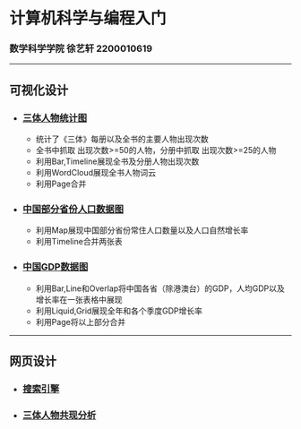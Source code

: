 # 计算机科学与编程入门
### 数学科学学院 徐艺轩 2200010619

---

## 可视化设计
+ ### [三体人物统计图](https://light-abyss.github.io/Homework/可视化设计/三体人物统计/三体人物统计图.html)
    * 统计了《三体》每册以及全书的主要人物出现次数
    * 全书中抓取 出现次数>=50的人物，分册中抓取 出现次数>=25的人物
    * 利用Bar,Timeline展现全书及分册人物出现次数
    * 利用WordCloud展现全书人物词云
    * 利用Page合并
+ ### [中国部分省份人口数据图](https://light-abyss.github.io/Homework/可视化设计/中国人口地图/中国部分省份人口图.html)
    * 利用Map展现中国部分省份常住人口数量以及人口自然增长率
    * 利用Timeline合并两张表
+ ### [中国GDP数据图](https://light-abyss.github.io/Homework/可视化设计/中国GDP数据/中国GDP数据图.html)
    * 利用Bar,Line和Overlap将中国各省（除港澳台）的GDP，人均GDP以及增长率在一张表格中展现
    * 利用Liquid,Grid展现全年和各个季度GDP增长率
    * 利用Page将以上部分合并

---

## 网页设计
+ ### [搜索引擎](https://light-abyss.github.io/Homework/网页设计/搜索引擎/搜索引擎.html)
+ ### [三体人物共现分析](https://light-abyss.github.io/Homework/网页设计/三体人物共现分析/三体人物共现分析图.html)

